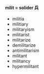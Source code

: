 #### milit = solider 兵

- militia
- militiary
- militaryism
- militarist
- militarize
- demilitarize
- antimilitarism
- militant
- militancy
- hypermilitant